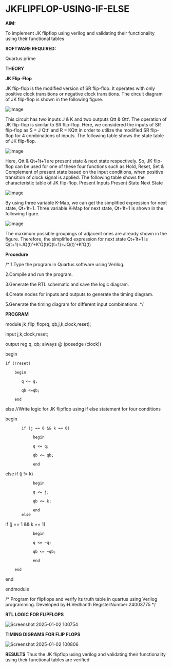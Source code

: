 # JKFLIPFLOP-USING-IF-ELSE

**AIM:** 

To implement  JK flipflop using verilog and validating their functionality using their functional tables

**SOFTWARE REQUIRED:**

Quartus prime

**THEORY**

**JK Flip-Flop**

JK flip-flop is the modified version of SR flip-flop. It operates with only positive clock transitions or negative clock transitions. The circuit diagram of JK flip-flop is shown in the following figure.

![image](https://github.com/naavaneetha/JKFLIPFLOP-USING-IF-ELSE/assets/154305477/a649c30b-232b-4558-b188-fd6c09845180)


This circuit has two inputs J & K and two outputs Qtt & Qtt’. The operation of JK flip-flop is similar to SR flip-flop. Here, we considered the inputs of SR flip-flop as S = J Qtt’ and R = KQtt in order to utilize the modified SR flip-flop for 4 combinations of inputs. The following table shows the state table of JK flip-flop.

![image](https://github.com/naavaneetha/JKFLIPFLOP-USING-IF-ELSE/assets/154305477/c4360742-e8a8-4937-b089-c46c0433f9a3)

 
Here, Qtt & Qt+1t+1 are present state & next state respectively. So, JK flip-flop can be used for one of these four functions such as Hold, Reset, Set & Complement of present state based on the input conditions, when positive transition of clock signal is applied. The following table shows the characteristic table of JK flip-flop. Present Inputs Present State Next State
 
![image](https://github.com/naavaneetha/JKFLIPFLOP-USING-IF-ELSE/assets/154305477/6c275261-a6d5-4c37-a3a7-1e88ca11c4cd)

By using three variable K-Map, we can get the simplified expression for next state, Qt+1t+1. Three variable K-Map for next state, Qt+1t+1 is shown in the following figure.
 
![image](https://github.com/naavaneetha/JKFLIPFLOP-USING-IF-ELSE/assets/154305477/5174f41b-0ce0-4329-a372-6d1943ea6673)

The maximum possible groupings of adjacent ones are already shown in the figure. Therefore, the simplified expression for next state Qt+1t+1 is Q(t+1)=JQ(t)′+K′Q(t)Q(t+1)=JQ(t)′+K′Q(t)

**Procedure**

/* 1.Type the program in Quartus software using Verilog.

2.Compile and run the program.

3.Generate the RTL schematic and save the logic diagram.

4.Create nodes for inputs and outputs to generate the timing diagram.

5.Generate the timing diagram for different input combinations. */

**PROGRAM**

module jk_flip_flop(q, qb,j,k,clock,reset);

input j,k,clock,reset;

output reg q, qb;
always @ (posedge (clock))

begin 

    if (!reset)
    
        begin
        
           q <= q;
           
           qb <=qb;
       
        end
else //Write logic for JK flipflop using if else statement for four conditions

begin

           if (j == 0 && k == 0)
           
                begin
                
                q <= q;
                
                qb <= qb;
                
                end 
else if (j != k)

                begin

                q <= j;
                
                qb <= k;
                
                end
           else 
if (j == 1 && k == 1)

                begin 
                
                q <= ~q; 
                
                qb <= ~qb; 
                
                end 
        
        end
        
end

endmodule
        
/* Program for flipflops and verify its truth table in quartus using Verilog programming. Developed by:H.Vedhanth RegisterNumber:24003775
*/

**RTL LOGIC FOR FLIPFLOPS**

![Screenshot 2025-01-02 100754](https://github.com/user-attachments/assets/5f7b4f41-7149-4bd5-91cc-9fd574728580)

**TIMING DIGRAMS FOR FLIP FLOPS**

![Screenshot 2025-01-02 100806](https://github.com/user-attachments/assets/0b69c6d3-c2b9-42d7-b1c6-a6dc3fcbf4de)

**RESULTS**
Thus the JK flipflop using verilog and validating their functionality using their functional tables are verified
